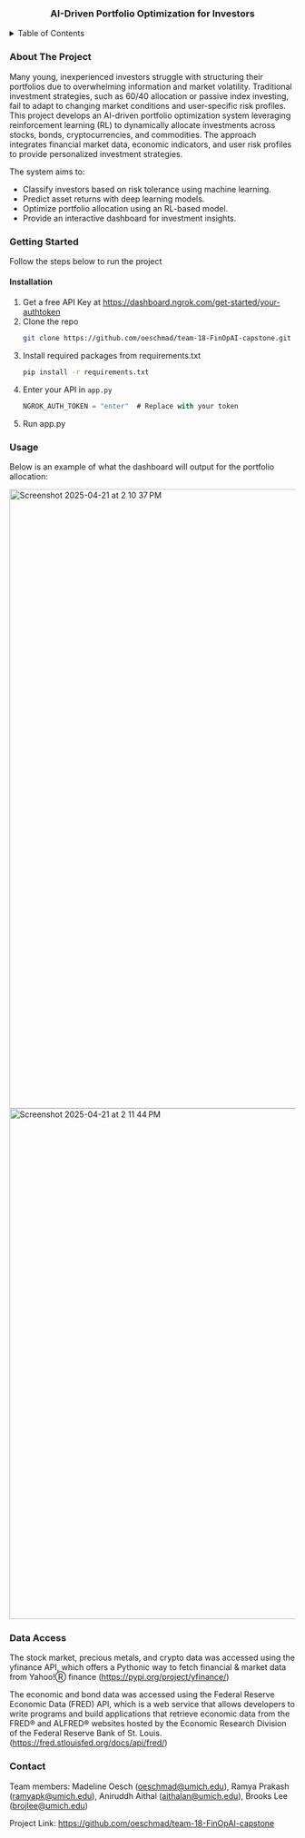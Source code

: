 <h3 align="center"> AI-Driven Portfolio Optimization for Investors</h3>
  </p>
</div>

<!-- TABLE OF CONTENTS -->
<details>
  <summary>Table of Contents</summary>
  <ol>
    <li>
      <a href="#about-the-project">About The Project</a>
    </li>
    <li>
      <a href="#getting-started">Getting Started</a>
      <ul>
        <li><a href="#installation">Installation</a></li>
      </ul>
    </li>
    <li><a href="#usage">Usage</a></li>
    <li><a href="#data-access">Data Access</a></li>
    <li><a href="#contact">Contact</a></li>
  </ol>
</details>



<!-- ABOUT THE PROJECT -->
### About The Project

Many young, inexperienced investors struggle with structuring their portfolios due to overwhelming 
information and market volatility. Traditional investment strategies, such as 60/40 allocation or 
passive index investing, fail to adapt to changing market conditions and user-specific risk profiles. <br />
This project develops an AI-driven portfolio optimization system leveraging reinforcement learning 
(RL) to dynamically allocate investments across stocks, bonds, cryptocurrencies, and commodities. 
The approach integrates financial market data, economic indicators, and user risk profiles to provide 
personalized investment strategies.

The system aims to: <br />
* Classify investors based on risk tolerance using machine learning. <br />
* Predict asset returns with deep learning models. <br />
* Optimize portfolio allocation using an RL-based model. <br />
* Provide an interactive dashboard for investment insights.<br />


<!-- GETTING STARTED -->
### Getting Started
Follow the steps below to run the project
#### Installation

1. Get a free API Key at https://dashboard.ngrok.com/get-started/your-authtoken
2. Clone the repo
   ```sh
   git clone https://github.com/oeschmad/team-18-FinOpAI-capstone.git
   ```
3. Install required packages from requirements.txt
   ```sh
   pip install -r requirements.txt
   ```
4. Enter your API in `app.py`
   ```js
   NGROK_AUTH_TOKEN = "enter"  # Replace with your token
   ```
5. Run app.py




<!-- USAGE EXAMPLES -->
### Usage
Below is an example of what the dashboard will output for the portfolio allocation:

<img width="1091" alt="Screenshot 2025-04-21 at 2 10 37 PM" src="https://github.com/user-attachments/assets/2fd6b364-db3b-4ce1-ae7f-e628d3a759ca" />

<img width="900" alt="Screenshot 2025-04-21 at 2 11 44 PM" src="https://github.com/user-attachments/assets/8841b430-d7bc-4372-aa77-44315ffaae7f" />



<!-- DATA ACCESS -->
### Data Access
The stock market, precious metals, and crypto data was accessed using the yfinance API, which offers a Pythonic way to fetch financial & market data from Yahoo!Ⓡ finance (https://pypi.org/project/yfinance/)

The economic and bond data was accessed using the Federal Reserve Economic Data (FRED) API, which is a web service that allows developers to write programs and build applications that retrieve economic data from the FRED® and ALFRED® websites hosted by the Economic Research Division of the Federal Reserve Bank of St. Louis. (https://fred.stlouisfed.org/docs/api/fred/)




<!-- CONTACT -->
### Contact

Team members: 
Madeline Oesch (oeschmad@umich.edu),
Ramya Prakash (ramyapk@umich.edu),
Aniruddh Aithal (aithalan@umich.edu),
Brooks Lee (brojlee@umich.edu)

Project Link: https://github.com/oeschmad/team-18-FinOpAI-capstone




